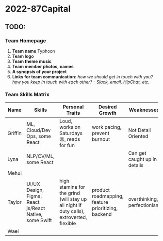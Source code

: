 # 2022-87Capital

## TODO:

### Team Homepage
1. **Team name** Typhoon
2. **Team logo**
3. **Team theme music** 
4. **Team member photos, names**
5. **A synopsis of your project**
6. **Links for team communication:** *how we should get in touch with you? how you keep in touch with each other? - Slack, email, HipChat, etc.*

### Team Skills Matrix 
Name | Skills | Personal Traits | Desired Growth | Weaknesses
--- | --- | --- | --- | ---
Griffin | ML, Cloud/Dev Ops, some React | Loud, works on Saturdays 😦, reads for fun | work pacing, prevent burnout | Not Detail Oriented
Lyna | NLP/CV/ML, some React |  |  | Can get caught up in details
Mehul |  |  |  | 
Taylor | UI/UX Design, Figma, React js/React Native, some Swift  | high stamina for the grind (will stay up all night if duty calls), extroverted, flexible | product roadmapping, feature prioritizing, backend  | overthinking, perfectionism
Wael |  |  |  | 

